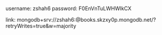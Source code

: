 username: zshah6
password: F0EnVnTuLWHWlkCX

link: mongodb+srv://zshah6:<password>@books.skzxy0p.mongodb.net/?retryWrites=true&w=majority